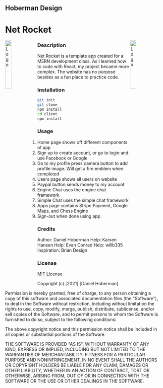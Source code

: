 ## Hoberman Design


# Net Rocket

<img alt="Logo" align="right" src="https://create-react-app.dev/img/logo.svg" width="20%" />
<img alt="Logo" align="left" src="https://mern-app-5000.s3-us-west-2.amazonaws.com/rocketship.png" width="20%" />


### Description
Net Rocket is a template app created for a MERN development class. As I learned how to code with React, my project became more complex. The website has no purpose besides as a fun place to practice code.

### Installation
```sh
git init
git clone
npm install
cd client
npm install
```

### Usage
1. Home page shows off different components of app
2. Sign up to create account, or go to login and use Facebook or Google
3. Go to my profile press camera button to add profile image. Will get a fire emblem when completed
4. Users page shows all users on website
5. Paypal button sends money to my account
6. Engine Chat uses the engine chat framework
7. Simple Chat uses the simple chat framework
8. Apps page contains Stripe Payment, Google Maps, and Chess Engine
9. Sign-out when done using app.

### Credits
Author: Daniel Hoberman
Help: Karsen Hansen
Help: Evan Conrad
Help: willb335
Inspiration: Brian Design

### License
MIT License

Copyright (c) [2021] [Daniel Hoberman]

Permission is hereby granted, free of charge, to any person obtaining a copy
of this software and associated documentation files (the "Software"), to deal
in the Software without restriction, including without limitation the rights
to use, copy, modify, merge, publish, distribute, sublicense, and/or sell
copies of the Software, and to permit persons to whom the Software is
furnished to do so, subject to the following conditions:

The above copyright notice and this permission notice shall be included in all
copies or substantial portions of the Software.

THE SOFTWARE IS PROVIDED "AS IS", WITHOUT WARRANTY OF ANY KIND, EXPRESS OR
IMPLIED, INCLUDING BUT NOT LIMITED TO THE WARRANTIES OF MERCHANTABILITY,
FITNESS FOR A PARTICULAR PURPOSE AND NONINFRINGEMENT. IN NO EVENT SHALL THE
AUTHORS OR COPYRIGHT HOLDERS BE LIABLE FOR ANY CLAIM, DAMAGES OR OTHER
LIABILITY, WHETHER IN AN ACTION OF CONTRACT, TORT OR OTHERWISE, ARISING FROM,
OUT OF OR IN CONNECTION WITH THE SOFTWARE OR THE USE OR OTHER DEALINGS IN THE
SOFTWARE.


